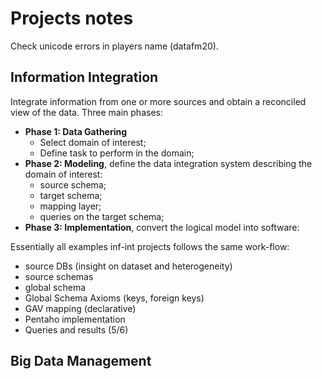 # Projects notes

Check unicode errors in players name (datafm20).

## Information Integration

Integrate information from one or more sources and obtain a reconciled view of the data. Three main phases:

- **Phase 1: Data Gathering**
  - Select domain of interest;
  - Define task to perform in the domain;
- **Phase 2: Modeling**, define the data integration system describing the domain of interest:
  - source schema;
  - target schema;
  - mapping layer; 
  - queries on the target schema;
- **Phase 3: Implementation**, convert the logical model into software:



Essentially all examples inf-int projects follows the same work-flow:

- source DBs (insight on dataset and heterogeneity)
- source schemas
- global schema
- Global Schema Axioms (keys, foreign keys)
- GAV mapping (declarative) 
- Pentaho implementation
- Queries and results (5/6)



## Big Data Management